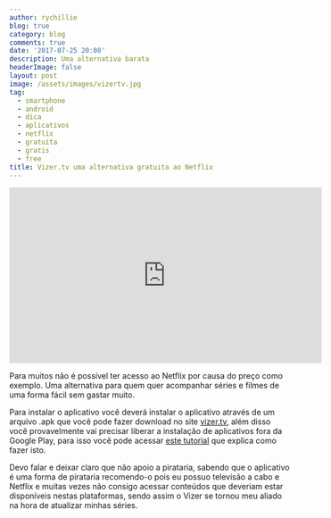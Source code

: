 ```yaml
---
author: rychillie
blog: true
category: blog
comments: true
date: '2017-07-25 20:00'
description: Uma alternativa barata
headerImage: false
layout: post
image: /assets/images/vizertv.jpg
tag:
  - smartphone
  - android
  - dica
  - aplicativos
  - netflix
  - gratuita
  - gratis
  - free
title: Vizer.tv uma alternativa gratuita ao Netflix
---
```


<iframe width="560" height="315" src="https://www.youtube.com/embed/0CPLeLb8SlI" frameborder="0" allowfullscreen></iframe>

<p>Para muitos não é possível ter acesso ao Netflix por causa do preço como exemplo. Uma alternativa para quem quer acompanhar séries e filmes de uma forma fácil sem gastar muito.</p>

<p>Para instalar o aplicativo você deverá instalar o aplicativo através de um arquivo .apk que você pode fazer download no site <a href="https://www.vizer.tv" target="_blank">vizer.tv</a>, além disso você provavelmente vai precisar liberar a instalação de aplicativos fora da Google Play, para isso você pode acessar <a href="http://rychillie.net/instalando-apps-android-manualmente/" target="_blank">este tutorial</a> que explica como fazer isto.</p>

<p>Devo falar e deixar claro que não apoio a pirataria, sabendo que o aplicativo é uma forma de pirataria recomendo-o pois eu possuo televisão a cabo e Netflix e muitas vezes não consigo acessar conteúdos que deveriam estar disponíveis nestas plataformas, sendo assim o Vizer se tornou meu aliado na hora de atualizar minhas séries.</p>
